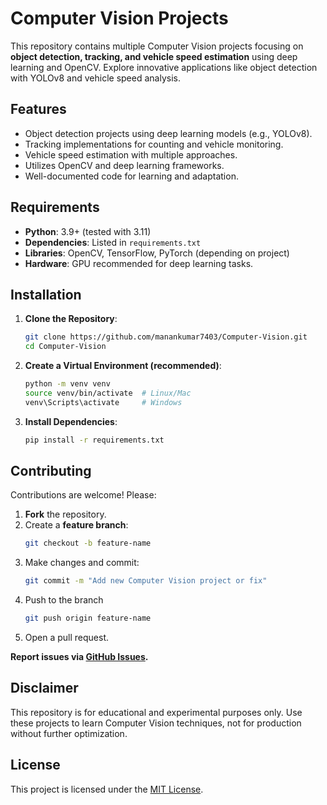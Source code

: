 # Computer Vision Projects

This repository contains multiple Computer Vision projects focusing on **object detection, tracking, and vehicle speed estimation** using deep learning and OpenCV. Explore innovative applications like object detection with YOLOv8 and vehicle speed analysis.

## Features
- Object detection projects using deep learning models (e.g., YOLOv8).
- Tracking implementations for counting and vehicle monitoring.
- Vehicle speed estimation with multiple approaches.
- Utilizes OpenCV and deep learning frameworks.
- Well-documented code for learning and adaptation.

## Requirements
- **Python**: 3.9+ (tested with 3.11)
- **Dependencies**: Listed in `requirements.txt`
- **Libraries**: OpenCV, TensorFlow, PyTorch (depending on project)
- **Hardware**: GPU recommended for deep learning tasks.

## Installation
1. **Clone the Repository**:
   ```bash
   git clone https://github.com/manankumar7403/Computer-Vision.git
   cd Computer-Vision
   ```
2. **Create a Virtual Environment (recommended)**:
   ```bash
   python -m venv venv
   source venv/bin/activate  # Linux/Mac
   venv\Scripts\activate     # Windows
   ```
3. **Install Dependencies**:
   ```bash
   pip install -r requirements.txt
   ```
   
## Contributing

Contributions are welcome! Please:
1. **Fork** the repository.
2. Create a **feature branch**:  
   ```bash
   git checkout -b feature-name
   ```
3. Make changes and commit:
   ```bash
   git commit -m "Add new Computer Vision project or fix"
   ```
4. Push to the branch
   ```bash
   git push origin feature-name
   ```
5. Open a pull request.

**Report issues via [GitHub Issues](https://github.com/manankumar7403/Computer-Vision/issues).**


## Disclaimer

This repository is for educational and experimental purposes only. Use these projects to learn Computer Vision techniques, not for production without further optimization.

## License

This project is licensed under the [MIT License](LICENSE).
